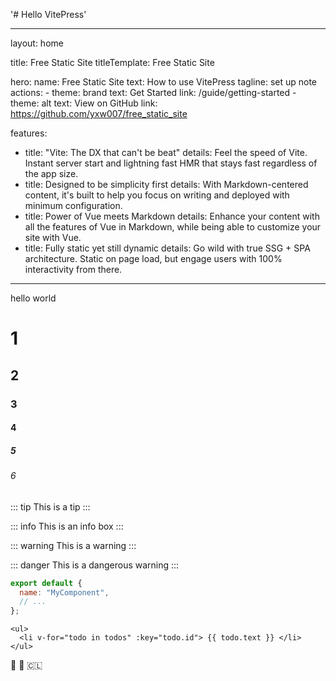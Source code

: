 '# Hello VitePress'

---
layout: home

title: Free Static Site
titleTemplate: Free Static Site

hero:
  name: Free Static Site
  text: How to use VitePress
  tagline: set up note
  actions:
    - theme: brand
      text: Get Started
      link: /guide/getting-started
    - theme: alt
      text: View on GitHub
      link: https://github.com/yxw007/free_static_site

features:
  - title: "Vite: The DX that can't be beat"
    details: Feel the speed of Vite. Instant server start and lightning fast HMR that stays fast regardless of the app size.
  - title: Designed to be simplicity first
    details: With Markdown-centered content, it's built to help you focus on writing and deployed with minimum configuration.
  - title: Power of Vue meets Markdown
    details: Enhance your content with all the features of Vue in Markdown, while being able to customize your site with Vue.
  - title: Fully static yet still dynamic
    details: Go wild with true SSG + SPA architecture. Static on page load, but engage users with 100% interactivity from there.
---

hello world

# 1

## 2

### 3

#### 4

##### 5

###### 6

::: tip
This is a tip
:::

::: info
This is an info box
:::

::: warning
This is a warning
:::

::: danger
This is a dangerous warning
:::

```js
export default {
  name: "MyComponent",
  // ...
};
```

```html{2}
<ul>
  <li v-for="todo in todos" :key="todo.id"> {{ todo.text }} </li>
</ul>
```

:tada: :100: :chile:
